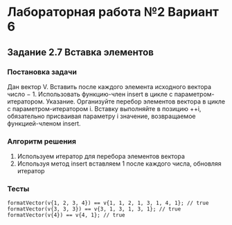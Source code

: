 
# Лабораторная работа №2 Вариант 6
## Задание 2.7 Вставка элементов


### Постановка задачи
Дан вектор V. Вставить после каждого элемента исходного вектора число − 1. Использовать
функцию-член insert в цикле с параметром-итератором.
Указание. Организуйте перебор элементов вектора в цикле с параметром-итератором i.
Вставку выполняйте в позицию ++i, обязательно присваивая параметру i значение,
возвращаемое функцией-членом insert.

### Алгоритм решения
1. Используем итератор для перебора элементов вектора
2. Используя метод insert вставляем 1 после каждого числа, обновляя итератор


### Тесты
```
formatVector(v{1, 2, 3, 4}) == v{1, 1, 2, 1, 3, 1, 4, 1}; // true
formatVector(v{3, 3, 3}) == v{3, 1, 3, 1, 3, 1}; // true
formatVector(v{4}) == v{4, 1}; // true
```